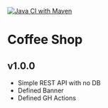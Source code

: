 [![Java CI with Maven](https://github.com/inBrackets/CoffeeShop/actions/workflows/maven.yml/badge.svg)](https://github.com/inBrackets/CoffeeShop/actions/workflows/maven.yml)
# Coffee Shop

## v1.0.0
* Simple REST API with no DB
* Defined Banner
* Defined GH Actions
